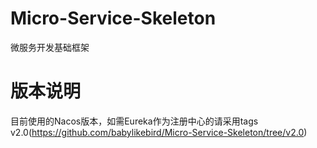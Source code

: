 # Micro-Service-Skeleton
微服务开发基础框架

# 版本说明
目前使用的Nacos版本，如需Eureka作为注册中心的请采用tags v2.0(https://github.com/babylikebird/Micro-Service-Skeleton/tree/v2.0)


